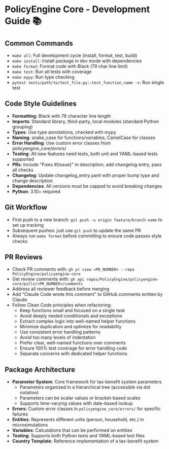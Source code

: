 # PolicyEngine Core - Development Guide 📚

## Common Commands
- `make all`: Full development cycle (install, format, test, build)
- `make install`: Install package in dev mode with dependencies
- `make format`: Format code with Black (79 char line limit)
- `make test`: Run all tests with coverage
- `make mypy`: Run type checking
- `pytest tests/path/to/test_file.py::test_function_name -v`: Run single test

## Code Style Guidelines
- **Formatting**: Black with 79 character line length
- **Imports**: Standard library, third-party, local modules (standard Python grouping)
- **Types**: Use type annotations, checked with mypy
- **Naming**: snake_case for functions/variables, CamelCase for classes
- **Error Handling**: Use custom error classes from policyengine_core/errors/
- **Testing**: All new features need tests, both unit and YAML-based tests supported
- **PRs**: Include "Fixes #{issue}" in description, add changelog entry, pass all checks
- **Changelog**: Update changelog_entry.yaml with proper bump type and change description
- **Dependencies**: All versions must be capped to avoid breaking changes
- **Python**: 3.10+ required

## Git Workflow
- First push to a new branch: `git push -u origin feature/branch-name` to set up tracking
- Subsequent pushes: just use `git push` to update the same PR
- Always run `make format` before committing to ensure code passes style checks

## PR Reviews
- Check PR comments with: `gh pr view <PR_NUMBER> --repo PolicyEngine/policyengine-core`
- Get review comments with: `gh api repos/PolicyEngine/policyengine-core/pulls/<PR_NUMBER>/comments`
- Address all reviewer feedback before merging
- Add "Claude Code wrote this comment" to GitHub comments written by Claude
- Follow Clean Code principles when refactoring:
  - Keep functions small and focused on a single task
  - Avoid deeply nested conditionals and exceptions
  - Extract complex logic into well-named helper functions
  - Minimize duplication and optimize for readability
  - Use consistent error handling patterns
  - Avoid too many levels of indentation
  - Prefer clear, well-named functions over comments
  - Ensure 100% test coverage for error handling code
  - Separate concerns with dedicated helper functions

## Package Architecture
- **Parameter System**: Core framework for tax-benefit system parameters
  - Parameters organized in a hierarchical tree (accessible via dot notation)
  - Parameters can be scalar values or bracket-based scales
  - Supports time-varying values with date-based lookup
- **Errors**: Custom error classes in `policyengine_core/errors/` for specific failures
- **Entities**: Represents different units (person, household, etc.) in microsimulations
- **Variables**: Calculations that can be performed on entities
- **Testing**: Supports both Python tests and YAML-based test files
- **Country Template**: Reference implementation of a tax-benefit system